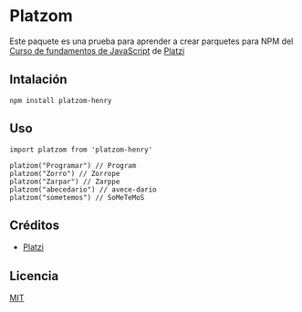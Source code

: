 # Platzom

Este paquete es una prueba para aprender a crear parquetes para NPM del [Curso de fundamentos de JavaScript](https://platzi.com/js) de [Platzi](https://platzi.com)

## Intalación

```
npm install platzom-henry
```

## Uso

```
import platzom from 'platzom-henry'

platzom("Programar") // Program
platzom("Zorro") // Zorrope
platzom("Zarpar") // Zarppe
platzom("abecedario") // avece-dario
platzom("sometemos") // SoMeTeMoS
```

## Créditos
- [Platzi](https://platzi.com)

## Licencia

[MIT](https://opensource.org/licenses/MIT)
